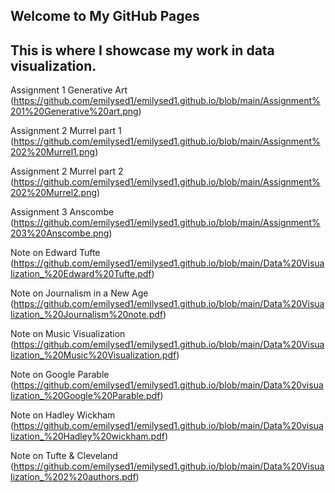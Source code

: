 ## Welcome to My GitHub Pages

## This is where I showcase my work in data visualization.

Assignment 1 Generative Art (https://github.com/emilysed1/emilysed1.github.io/blob/main/Assignment%201%20Generative%20art.png)

Assignment 2 Murrel part 1 (https://github.com/emilysed1/emilysed1.github.io/blob/main/Assignment%202%20Murrel1.png)

Assignment 2 Murrel part 2 (https://github.com/emilysed1/emilysed1.github.io/blob/main/Assignment%202%20Murrel2.png)

Assignment 3 Anscombe (https://github.com/emilysed1/emilysed1.github.io/blob/main/Assignment%203%20Anscombe.png)

Note on Edward Tufte (https://github.com/emilysed1/emilysed1.github.io/blob/main/Data%20Visualization_%20Edward%20Tufte.pdf)

Note on Journalism in a New Age (https://github.com/emilysed1/emilysed1.github.io/blob/main/Data%20Visualization_%20Journalism%20note.pdf)

Note on Music Visualization (https://github.com/emilysed1/emilysed1.github.io/blob/main/Data%20Visualization_%20Music%20Visualization.pdf)

Note on Google Parable (https://github.com/emilysed1/emilysed1.github.io/blob/main/Data%20visualization_%20Google%20Parable.pdf)

Note on Hadley Wickham (https://github.com/emilysed1/emilysed1.github.io/blob/main/Data%20visualization_%20Hadley%20wickham.pdf)

Note on Tufte & Cleveland (https://github.com/emilysed1/emilysed1.github.io/blob/main/Data%20Visualization_%202%20authors.pdf)
